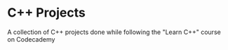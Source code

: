 # C++ Projects
A collection of C++ projects done while following the "Learn C++" course on Codecademy
